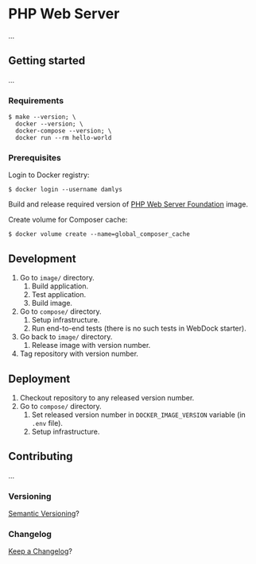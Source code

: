 PHP Web Server
===

...

## Getting started

...

### Requirements

```
$ make --version; \
  docker --version; \
  docker-compose --version; \
  docker run --rm hello-world
```

### Prerequisites

Login to Docker registry:

```
$ docker login --username damlys
```

Build and release required version of
[PHP Web Server Foundation](../php-web-server-foundation/README.md) image.

Create volume for Composer cache:

```
$ docker volume create --name=global_composer_cache
```

## Development

1. Go to `image/` directory.
    1. Build application.
    1. Test application.
    1. Build image.
1. Go to `compose/` directory.
    1. Setup infrastructure.
    1. Run end-to-end tests (there is no such tests in WebDock starter).
1. Go back to `image/` directory.
    1. Release image with version number.
1. Tag repository with version number.

## Deployment

1. Checkout repository to any released version number.
1. Go to `compose/` directory.
    1. Set released version number in `DOCKER_IMAGE_VERSION` variable (in `.env` file).
    1. Setup infrastructure.

## Contributing

...

### Versioning

[Semantic Versioning](http://semver.org/)?

### Changelog

[Keep a Changelog](https://keepachangelog.com/)?
